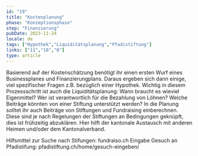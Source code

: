 ```yaml
---
id: "19"
title: "Kostenplanung"
phase: "Konzeptionsphase"
step: "Finanzierung"
pubDate: 2023-11-24
locale: de
tags: ["Hypothek","Liquiditätsplanung","Pfadistiftung"]
links: ["11","18","8"]
type: article
---
```


Basierend auf der Kostenschätzung benötigt ihr einen ersten Wurf eines Businessplanes und Finanzierungplans. Daraus ergeben sich dann einige, viel spezifischer Fragen z.B. bezüglich einer Hypothek. Wichtig in diesem Prozessschritt ist auch die Liquiditätsplanung: Wann braucht es wieviel Eigenmittel? Wer ist verantwortlich für die Bezahlung von Löhnen? Welche Beiträge könnten von einer Stiftung unterstützt werden? In die Planung solltet ihr auch Beiträge von Stiftungen und Fundraising einberechnen. Diese sind je nach Regelungen der Stiftungen an Bedingungen geknüpft, dies ist frühzeitig abzuklären. Hier hilft der kantonale Austausch mit anderen Heimen und/oder dem Kantonalverband.

Hilfsmittel zur Suche nach Stifungen: fundraiso.ch 
Eingabe Gesuch an Pfadistifung: pfadistiftung.ch/home/gesuch-eingeben/ 


